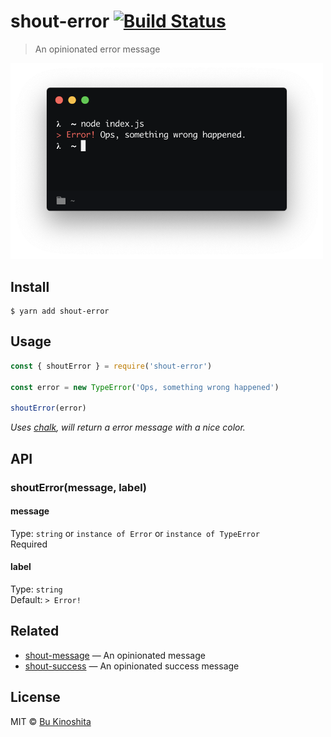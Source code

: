 # shout-error [![Build Status](https://travis-ci.org/bukinoshita/shout-error.svg?branch=master)](https://travis-ci.org/bukinoshita/shout-error)

> An opinionated error message

<img src="demo.png" width="500" />

## Install

```
$ yarn add shout-error
```

## Usage

```js
const { shoutError } = require('shout-error')

const error = new TypeError('Ops, something wrong happened')

shoutError(error)
```

_Uses [chalk](https://github.com/chalk/chalk), will return a error message with a nice color._

## API

### shoutError(message, label)

#### message

Type: `string` or `instance of Error` or `instance of TypeError`<br>
Required

#### label

Type: `string`<br>
Default: `> Error!`

## Related

- [shout-message](https://github.com/bukinoshita/shout-message) — An opinionated message
- [shout-success](https://github.com/bukinoshita/shout-success) — An opinionated success message

## License

MIT © [Bu Kinoshita](https://bukinoshita.io)

